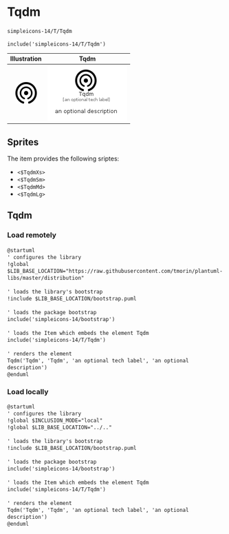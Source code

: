 # Tqdm


```text
simpleicons-14/T/Tqdm
```

```text
include('simpleicons-14/T/Tqdm')
```



| Illustration | Tqdm |
| :---: | :---: |
| ![illustration for Illustration](../../simpleicons-14/T/Tqdm.png) | ![illustration for Tqdm](../../simpleicons-14/T/Tqdm.Local.png) |



## Sprites
The item provides the following sriptes:

- `<$TqdmXs>`
- `<$TqdmSm>`
- `<$TqdmMd>`
- `<$TqdmLg>`





## Tqdm

### Load remotely
```plantuml
@startuml
' configures the library
!global $LIB_BASE_LOCATION="https://raw.githubusercontent.com/tmorin/plantuml-libs/master/distribution"

' loads the library's bootstrap
!include $LIB_BASE_LOCATION/bootstrap.puml

' loads the package bootstrap
include('simpleicons-14/bootstrap')

' loads the Item which embeds the element Tqdm
include('simpleicons-14/T/Tqdm')

' renders the element
Tqdm('Tqdm', 'Tqdm', 'an optional tech label', 'an optional description')
@enduml
```

### Load locally
```plantuml
@startuml
' configures the library
!global $INCLUSION_MODE="local"
!global $LIB_BASE_LOCATION="../.."

' loads the library's bootstrap
!include $LIB_BASE_LOCATION/bootstrap.puml

' loads the package bootstrap
include('simpleicons-14/bootstrap')

' loads the Item which embeds the element Tqdm
include('simpleicons-14/T/Tqdm')

' renders the element
Tqdm('Tqdm', 'Tqdm', 'an optional tech label', 'an optional description')
@enduml
```

